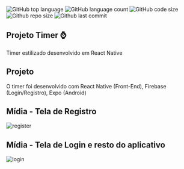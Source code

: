 ![GitHub top language](https://img.shields.io/github/languages/top/G2454/Timer?style=plastic)
![GitHub language count](https://img.shields.io/github/languages/count/G2454/Timer)
![GitHub code size](https://img.shields.io/github/languages/code-size/G2454/Timer)
![Github repo size](https://img.shields.io/github/repo-size/G2454/Timer)
![Github last commit](https://img.shields.io/github/last-commit/G2454/Timer)

## Projeto Timer :watch:

Timer estilizado desenvolvido em React Native

## Projeto

O timer foi desenvolvido com React Native (Front-End), Firebase (Login/Registro),  Expo (Android)

## Mídia - Tela de Registro

![register](https://user-images.githubusercontent.com/70035129/210968641-23f51fb4-6366-441f-a2ff-f8b675523b68.gif) 


## Mídia - Tela de Login e resto do aplicativo


![login](https://user-images.githubusercontent.com/70035129/210968560-135b2241-69a0-441c-ba35-e2d2b24465da.gif) 




